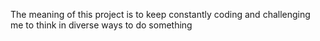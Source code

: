 The meaning of this project is to keep constantly coding and challenging me to think in diverse ways to do something